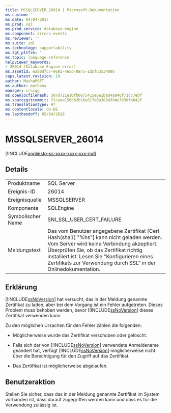```yaml
---
title: MSSQLSERVER_26014 | Microsoft-Dokumentation
ms.custom: ''
ms.date: 04/04/2017
ms.prod: sql
ms.prod_service: database-engine
ms.component: errors-events
ms.reviewer: ''
ms.suite: sql
ms.technology: supportability
ms.tgt_pltfrm: ''
ms.topic: language-reference
helpviewer_keywords:
- 26014 (Database Engine error)
ms.assetid: e2b0dfc7-0681-4e5d-8875-1d5f63534086
caps.latest.revision: 10
author: MashaMSFT
ms.author: mathoma
manager: craigg
ms.openlocfilehash: 507d721e10fb0875415e6e1ba04a846f71cc7ebf
ms.sourcegitcommit: f1caaa156db2b16e817e0a3884394e7b30fb642f
ms.translationtype: HT
ms.contentlocale: de-DE
ms.lasthandoff: 05/04/2018
---
```

# <a name="mssqlserver26014"></a>MSSQLSERVER_26014
[!INCLUDE[appliesto-ss-xxxx-xxxx-xxx-md](../../includes/appliesto-ss-xxxx-xxxx-xxx-md.md)]
  
## <a name="details"></a>Details  
  
|||  
|-|-|  
|Produktname|SQL Server|  
|Ereignis-ID|26014|  
|Ereignisquelle|MSSQLSERVER|  
|Komponente|SQLEngine|  
|Symbolischer Name|SNI_SSL_USER_CERT_FAILURE|  
|Meldungstext|Das vom Benutzer angegebene Zertifikat [Cert Hash(sha1) "%hs"] kann nicht geladen werden. Vom Server wird keine Verbindung akzeptiert. Überprüfen Sie, ob das Zertifikat richtig installiert ist. Lesen Sie "Konfigurieren eines Zertifikats zur Verwendung durch SSL" in der Onlinedokumentation.|  
  
## <a name="explanation"></a>Erklärung  
[!INCLUDE[ssNoVersion](../../includes/ssnoversion-md.md)] hat versucht, das in der Meldung genannte Zertifikat zu laden, aber bei dem Vorgang ist ein Fehler aufgetreten. Dieses Problem muss behoben werden, bevor [!INCLUDE[ssNoVersion](../../includes/ssnoversion-md.md)] dieses Zertifikat verwenden kann.  
  
Zu den möglichen Ursachen für den Fehler zählen die folgenden:  
  
-   Möglicherweise wurde das Zertifikat verschoben oder gelöscht.  
  
-   Falls sich der von [!INCLUDE[ssNoVersion](../../includes/ssnoversion-md.md)] verwendete Anmeldename geändert hat, verfügt [!INCLUDE[ssNoVersion](../../includes/ssnoversion-md.md)] möglicherweise nicht über die Berechtigung für den Zugriff auf das Zertifikat.  
  
-   Das Zertifikat ist möglicherweise abgelaufen.  
  
## <a name="user-action"></a>Benutzeraktion  
Stellen Sie sicher, dass das in der Meldung genannte Zertifikat im System vorhanden ist, dass darauf zugegriffen werden kann und dass es für die Verwendung zulässig ist.  
  
